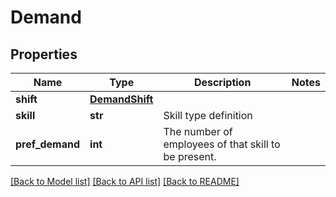 # Demand

## Properties
Name | Type | Description | Notes
------------ | ------------- | ------------- | -------------
**shift** | [**DemandShift**](DemandShift.md) |  | 
**skill** | **str** | Skill type definition | 
**pref_demand** | **int** | The number of employees of that skill to be present. | 

[[Back to Model list]](../README.md#documentation-for-models) [[Back to API list]](../README.md#documentation-for-api-endpoints) [[Back to README]](../README.md)

